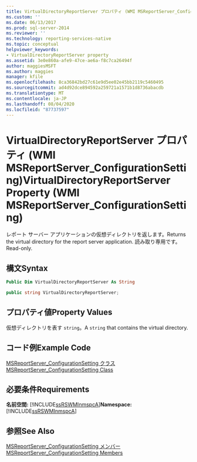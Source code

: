 ```yaml
---
title: VirtualDirectoryReportServer プロパティ (WMI MSReportServer_ConfigurationSetting) |Microsoft Docs
ms.custom: ''
ms.date: 06/13/2017
ms.prod: sql-server-2014
ms.reviewer: ''
ms.technology: reporting-services-native
ms.topic: conceptual
helpviewer_keywords:
- VirtualDirectoryReportServer property
ms.assetid: 3e0e860a-afe9-47ce-ae6a-f8c7ca26494f
author: maggiesMSFT
ms.author: maggies
manager: kfile
ms.openlocfilehash: 8ca36842bd27c61e9d5ee02e45bb2119c5460495
ms.sourcegitcommit: ad4d92dce894592a259721a1571b1d8736abacdb
ms.translationtype: MT
ms.contentlocale: ja-JP
ms.lasthandoff: 08/04/2020
ms.locfileid: "87737597"
---
```

# <a name="virtualdirectoryreportserver-property-wmi-msreportserver_configurationsetting"></a><span data-ttu-id="1864d-102">VirtualDirectoryReportServer プロパティ (WMI MSReportServer_ConfigurationSetting)</span><span class="sxs-lookup"><span data-stu-id="1864d-102">VirtualDirectoryReportServer Property (WMI MSReportServer_ConfigurationSetting)</span></span>
  <span data-ttu-id="1864d-103">レポート サーバー アプリケーションの仮想ディレクトリを返します。</span><span class="sxs-lookup"><span data-stu-id="1864d-103">Returns the virtual directory for the report server application.</span></span> <span data-ttu-id="1864d-104">読み取り専用です。</span><span class="sxs-lookup"><span data-stu-id="1864d-104">Read-only.</span></span>  
  
## <a name="syntax"></a><span data-ttu-id="1864d-105">構文</span><span class="sxs-lookup"><span data-stu-id="1864d-105">Syntax</span></span>  
  
```vb  
Public Dim VirtualDirectoryReportServer As String  
```  
  
```csharp  
public string VirtualDirectoryReportServer;  
```  
  
## <a name="property-values"></a><span data-ttu-id="1864d-106">プロパティ値</span><span class="sxs-lookup"><span data-stu-id="1864d-106">Property Values</span></span>  
 <span data-ttu-id="1864d-107">仮想ディレクトリを表す `string`。</span><span class="sxs-lookup"><span data-stu-id="1864d-107">A `string` that contains the virtual directory.</span></span>  
  
## <a name="example-code"></a><span data-ttu-id="1864d-108">コード例</span><span class="sxs-lookup"><span data-stu-id="1864d-108">Example Code</span></span>  
 [<span data-ttu-id="1864d-109">MSReportServer_ConfigurationSetting クラス</span><span class="sxs-lookup"><span data-stu-id="1864d-109">MSReportServer_ConfigurationSetting Class</span></span>](msreportserver-configurationsetting-class.md)  
  
## <a name="requirements"></a><span data-ttu-id="1864d-110">必要条件</span><span class="sxs-lookup"><span data-stu-id="1864d-110">Requirements</span></span>  
 <span data-ttu-id="1864d-111">**名前空間:** [!INCLUDE[ssRSWMInmspcA](../../includes/ssrswminmspca-md.md)]</span><span class="sxs-lookup"><span data-stu-id="1864d-111">**Namespace:** [!INCLUDE[ssRSWMInmspcA](../../includes/ssrswminmspca-md.md)]</span></span>  
  
## <a name="see-also"></a><span data-ttu-id="1864d-112">参照</span><span class="sxs-lookup"><span data-stu-id="1864d-112">See Also</span></span>  
 [<span data-ttu-id="1864d-113">MSReportServer_ConfigurationSetting メンバー</span><span class="sxs-lookup"><span data-stu-id="1864d-113">MSReportServer_ConfigurationSetting Members</span></span>](msreportserver-configurationsetting-members.md)  
  
  
